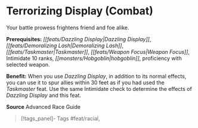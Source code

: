 ﻿---
cssclass: [feats]

---
# Terrorizing Display (Combat)

Your battle prowess frightens friend and foe alike.

**Prerequisites:** _[[feats/Dazzling Display|Dazzling Display]]_, _[[feats/Demoralizing Lash|Demoralizing Lash]]_, _[[feats/Taskmaster|Taskmaster]]_, _[[feats/Weapon Focus|Weapon Focus]]_, Intimidate 10 ranks, _[[monsters/Hobgoblin|hobgoblin]]_, proficiency with selected weapon.

**Benefit:** When you use _Dazzling Display_, in addition to its normal effects, you can use it to spur allies within 30 feet as if you had used the _Taskmaster_ feat. Use the same Intimidate check to determine the effects of _Dazzling Display_ and this feat.

**Source** Advanced Race Guide
>[!tags_panel]- Tags
> #feat/racial, 
